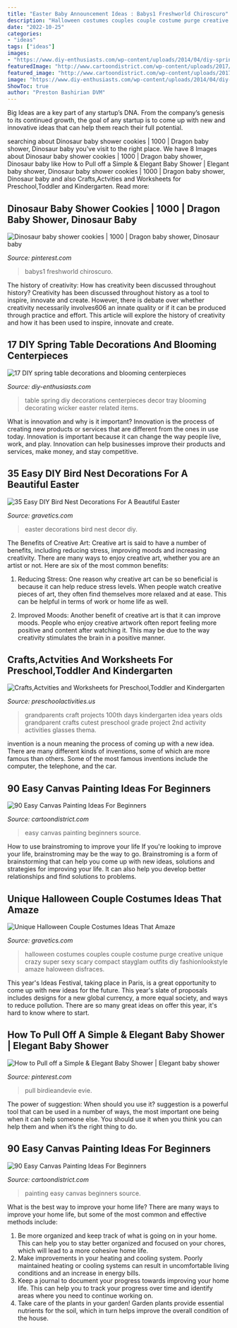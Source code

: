 ```yaml
---
title: "Easter Baby Announcement Ideas : Babys1 Freshworld Chiroscuro"
description: "Halloween costumes couples couple costume purge creative unique crazy super sexy scary compact stayglam outfits diy fashionlookstyle amaze haloween disfraces"
date: "2022-10-25"
categories:
- "ideas"
tags: ["ideas"]
images:
- "https://www.diy-enthusiasts.com/wp-content/uploads/2014/04/diy-spring-table-decorations-rose-blooming-hyacinths-wicker-tray-arrangement-couch-table.jpg"
featuredImage: "http://www.cartoondistrict.com/wp-content/uploads/2017/06/Easy-Canvas-Painting-Ideas-For-Beginners21-1.jpg"
featured_image: "http://www.cartoondistrict.com/wp-content/uploads/2017/06/Easy-Canvas-Painting-Ideas-For-Beginners21-1.jpg"
image: "https://www.diy-enthusiasts.com/wp-content/uploads/2014/04/diy-spring-table-decorations-rose-blooming-hyacinths-wicker-tray-arrangement-couch-table.jpg"
ShowToc: true
author: "Preston Bashirian DVM"
---
```



Big Ideas are a key part of any startup’s DNA. From the company’s genesis to its continued growth, the goal of any startup is to come up with new and innovative ideas that can help them reach their full potential.

	

		
searching about Dinosaur baby shower cookies | 1000 | Dragon baby shower, Dinosaur baby you've visit to the right place. We have 8 Images about Dinosaur baby shower cookies | 1000 | Dragon baby shower, Dinosaur baby like How to Pull off a Simple &amp; Elegant Baby Shower | Elegant baby shower, Dinosaur baby shower cookies | 1000 | Dragon baby shower, Dinosaur baby and also Crafts,Actvities and Worksheets for Preschool,Toddler and Kindergarten. Read more:
		
    
## Dinosaur Baby Shower Cookies | 1000 | Dragon Baby Shower, Dinosaur Baby

<img loading=lazy src="https://i.pinimg.com/736x/1e/b2/23/1eb22320b91cc23836952d54ecff8654.jpg" onerror="this.onerror=null;this.src='https://tse1.mm.bing.net/th?id=OIP.sHZTe-9KqFx628GoJYdX4wHaKL&amp;pid=15.1';" alt="Dinosaur baby shower cookies | 1000 | Dragon baby shower, Dinosaur baby">

_Source: pinterest.com_

>babys1 freshworld chiroscuro. 

	

The history of creativity: How has creativity been discussed throughout history?
Creativity has been discussed throughout history as a tool to inspire, innovate and create. However, there is debate over whether creativity necessarily involves606
an innate quality or if it can be produced through practice and effort. This article will explore the history of creativity and how it has been used to inspire, innovate and create.

    
## 17 DIY Spring Table Decorations And Blooming Centerpieces

<img loading=lazy src="https://www.diy-enthusiasts.com/wp-content/uploads/2014/04/diy-spring-table-decorations-rose-blooming-hyacinths-wicker-tray-arrangement-couch-table.jpg" onerror="this.onerror=null;this.src='https://tse3.mm.bing.net/th?id=OIP.CTEd7Hl43hTVrVILuELg5QHaK-&amp;pid=15.1';" alt="17 DIY spring table decorations and blooming centerpieces">

_Source: diy-enthusiasts.com_

>table spring diy decorations centerpieces decor tray blooming decorating wicker easter related items. 

	

What is innovation and why is it important?
Innovation is the process of creating new products or services that are different from the ones in use today. Innovation is important because it can change the way people live, work, and play. Innovation can help businesses improve their products and services, make money, and stay competitive.

    
## 35 Easy DIY Bird Nest Decorations For A Beautiful Easter

<img loading=lazy src="http://www.gravetics.com/wp-content/uploads/2017/03/Adorable-Easter-decor-in-a-tiered-basket.jpg" onerror="this.onerror=null;this.src='https://tse3.mm.bing.net/th?id=OIP.2TKsh76hn-o21V3YhbBVoQAAAA&amp;pid=15.1';" alt="35 Easy DIY Bird Nest Decorations For A Beautiful Easter">

_Source: gravetics.com_

>easter decorations bird nest decor diy. 

	

The Benefits of Creative Art:
Creative art is said to have a number of benefits, including reducing stress, improving moods and increasing creativity. There are many ways to enjoy creative art, whether you are an artist or not. Here are six of the most common benefits:
1. Reducing Stress: One reason why creative art can be so beneficial is because it can help reduce stress levels. When people watch creative pieces of art, they often find themselves more relaxed and at ease. This can be helpful in terms of work or home life as well.

2. Improved Moods: Another benefit of creative art is that it can improve moods. People who enjoy creative artwork often report feeling more positive and content after watching it. This may be due to the way creativity stimulates the brain in a positive manner.


    
## Crafts,Actvities And Worksheets For Preschool,Toddler And Kindergarten

<img loading=lazy src="http://www.preschoolactivities.us/wp-content/uploads/2015/06/grandparents-day-craft-idea-for-kids-6.jpg" onerror="this.onerror=null;this.src='https://tse4.mm.bing.net/th?id=OIP.6k1Yzb6Gsl0lKIXVCB9DgwHaJ3&amp;pid=15.1';" alt="Crafts,Actvities and Worksheets for Preschool,Toddler and Kindergarten">

_Source: preschoolactivities.us_

>grandparents craft projects 100th days kindergarten idea years olds grandparent crafts cutest preschool grade project 2nd activity activities glasses thema. 

	

invention is a noun meaning the process of coming up with a new idea. There are many different kinds of inventions, some of which are more famous than others. Some of the most famous inventions include the computer, the telephone, and the car.

    
## 90 Easy Canvas Painting Ideas For Beginners

<img loading=lazy src="http://www.cartoondistrict.com/wp-content/uploads/2017/06/Easy-Canvas-Painting-Ideas-For-Beginners21-1.jpg" onerror="this.onerror=null;this.src='https://tse1.mm.bing.net/th?id=OIP.4OkhfQN4teidQ5dAVEC1JwHaJ4&amp;pid=15.1';" alt="90 Easy Canvas Painting Ideas For Beginners">

_Source: cartoondistrict.com_

>easy canvas painting beginners source. 

	

How to use brainstroming to improve your life
If you're looking to improve your life, brainstroming may be the way to go. Brainstroming is a form of brainstorming that can help you come up with new ideas, solutions and strategies for improving your life. It can also help you develop better relationships and find solutions to problems.

    
## Unique Halloween Couple Costumes Ideas That Amaze

<img loading=lazy src="https://www.gravetics.com/wp-content/uploads/2017/07/Creative-Couples-Costumes-for-Halloween.jpg" onerror="this.onerror=null;this.src='https://tse3.mm.bing.net/th?id=OIP.x1otNR2aQiiM46-uHs6FrwHaLg&amp;pid=15.1';" alt="Unique Halloween Couple Costumes Ideas That Amaze">

_Source: gravetics.com_

>halloween costumes couples couple costume purge creative unique crazy super sexy scary compact stayglam outfits diy fashionlookstyle amaze haloween disfraces. 

	

This year's Ideas Festival, taking place in Paris, is a great opportunity to come up with new ideas for the future. This year's slate of proposals includes designs for a new global currency, a more equal society, and ways to reduce pollution. There are so many great ideas on offer this year, it's hard to know where to start.

    
## How To Pull Off A Simple &amp; Elegant Baby Shower | Elegant Baby Shower

<img loading=lazy src="https://i.pinimg.com/736x/6e/fd/64/6efd64d766133683c90080583b2d9ff0.jpg" onerror="this.onerror=null;this.src='https://tse2.mm.bing.net/th?id=OIP.f5LHH0L5wUvRNo3MqjeakAHaLH&amp;pid=15.1';" alt="How to Pull off a Simple &amp; Elegant Baby Shower | Elegant baby shower">

_Source: pinterest.com_

>pull birdieandevie evie. 

	

The power of suggestion: When should you use it?
suggestion is a powerful tool that can be used in a number of ways, the most important one being when it can help someone else. You should use it when you think you can help them and when it’s the right thing to do.

    
## 90 Easy Canvas Painting Ideas For Beginners

<img loading=lazy src="http://www.cartoondistrict.com/wp-content/uploads/2017/06/Easy-Canvas-Painting-Ideas-For-Beginners0201.jpg" onerror="this.onerror=null;this.src='https://tse2.mm.bing.net/th?id=OIP.hI1Tv4Y6Y5t2unCN60fbQgHaLc&amp;pid=15.1';" alt="90 Easy Canvas Painting Ideas For Beginners">

_Source: cartoondistrict.com_

>painting easy canvas beginners source. 

	

What is the best way to improve your home life?
There are many ways to improve your home life, but some of the most common and effective methods include: 
1. Be more organized and keep track of what is going on in your home. This can help you to stay better organized and focused on your chores, which will lead to a more cohesive home life. 
2. Make improvements in your heating and cooling system. Poorly maintained heating or cooling systems can result in uncomfortable living conditions and an increase in energy bills. 
3. Keep a journal to document your progress towards improving your home life. This can help you to track your progress over time and identify areas where you need to continue working on. 
4. Take care of the plants in your garden! Garden plants provide essential nutrients for the soil, which in turn helps improve the overall condition of the house.

